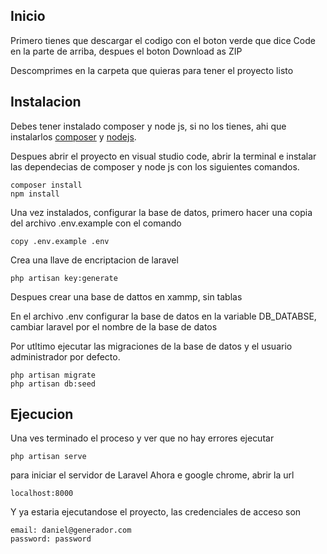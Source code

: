 ## Inicio

Primero tienes que descargar el codigo con el boton verde que dice Code en la parte de arriba, despues el boton Download as ZIP

Descomprimes en la carpeta que quieras para tener el proyecto listo

## Instalacion

Debes tener instalado composer y node js, si no los tienes, ahi que instalarlos [composer](https://getcomposer.org/) y [nodejs](https://nodejs.org/es/).

Despues abrir el proyecto en visual studio code, abrir la terminal e instalar las dependecias de composer y node js con los siguientes comandos.

    composer install
    npm install

Una vez instalados, configurar la base de datos, primero hacer una copia del archivo .env.example con el comando

    copy .env.example .env

Crea una llave de encriptacion de laravel

    php artisan key:generate

Despues crear una base de dattos en xammp, sin tablas

En el archivo .env configurar la base de datos en la variable DB_DATABSE, cambiar laravel por el nombre de la base de datos

Por utltimo ejecutar las migraciones de la base de datos y el usuario administrador por defecto.

    php artisan migrate
    php artisan db:seed

## Ejecucion

Una ves terminado el proceso y ver que no hay errores ejecutar

    php artisan serve

para iniciar el servidor de Laravel
Ahora e google chrome, abrir la url

    localhost:8000

Y ya estaria ejecutandose el proyecto, las credenciales de acceso son

    email: daniel@generador.com
    password: password
